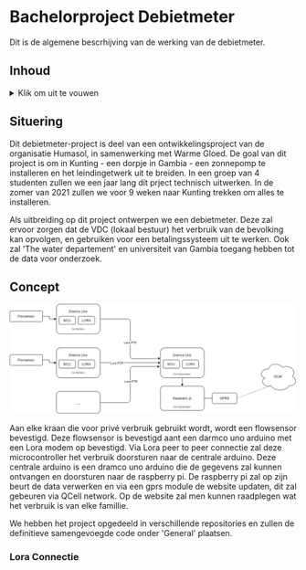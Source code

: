 # Bachelorproject Debietmeter 

Dit is de algemene bescrhijving van de werking van de debietmeter. 

## Inhoud
<details>
  <summary>Klik om uit te vouwen</summary>
- [Bachelorproject Debietmeter](#Bachelorproject Debietmeter)

</details>

## Situering

Dit debietmeter-project is deel van een ontwikkelingsproject van de organisatie Humasol, in samenwerking met Warme Gloed. De goal van dit project is om in Kunting - een dorpje in Gambia - een zonnepomp te installeren en het leindingetwerk uit te breiden. In een groep van 4 studenten zullen we een jaar lang dit prject technisch uitwerken. In de zomer van 2021 zullen we voor 9 weken naar Kunting trekken om alles te installeren.  

Als uitbreiding op dit project ontwerpen we een debietmeter. Deze zal ervoor zorgen dat de VDC (lokaal bestuur) het verbruik van de bevolking kan opvolgen, en gebruiken voor een betalingssysteem uit te werken. Ook zal 'The water departement' en universiteit van Gambia toegang hebben tot de data voor onderzoek. 

## Concept 

![flow chart](Flowchart.png)

Aan elke kraan die voor privé verbruik gebruikt wordt, wordt een flowsensor bevestigd. Deze flowsensor is bevestigd aant een darmco uno arduino met een Lora modem op bevestigd. Via Lora peer to peer connectie zal deze microcontroller het verbruik doorsturen naar de centrale arduino. Deze centrale arduino is een dramco uno arduino die de gegevens zal kunnen ontvangen en doorsturen naar de raspberry pi. De raspberry pi zal op zijn beurt de data verwerken en via een gprs module de website updaten, dit zal gebeuren via QCell network.  Op de website zal men kunnen raadplegen wat het verbruik is van elke famillie.

We hebben het project opgedeeld in verschillende repositories en zullen de definitieve samengevoegde code onder 'General' plaatsen. 

### Lora Connectie 


